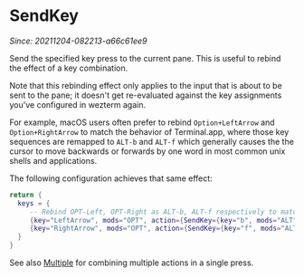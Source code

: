 # SendKey

*Since: 20211204-082213-a66c61ee9*

Send the specified key press to the current pane.  This is useful to rebind
the effect of a key combination.

Note that this rebinding effect only applies to the input that is about to be
sent to the pane; it doesn't get re-evaluated against the key assignments
you've configured in wezterm again.

For example, macOS users often prefer to rebind `Option+LeftArrow` and
`Option+RightArrow` to match the behavior of Terminal.app, where those key
sequences are remapped to `ALT-b` and `ALT-f` which generally causes the
the cursor to move backwards or forwards by one word in most common unix
shells and applications.

The following configuration achieves that same effect:

```lua
return {
  keys = {
     -- Rebind OPT-Left, OPT-Right as ALT-b, ALT-f respectively to match Terminal.app behavior
     {key="LeftArrow", mods="OPT", action={SendKey={key="b", mods="ALT"}}},
     {key="RightArrow", mods="OPT", action={SendKey={key="f", mods="ALT"}}},
  }
}
```

See also [Multiple](Multiple.md) for combining multiple actions in a single press.
